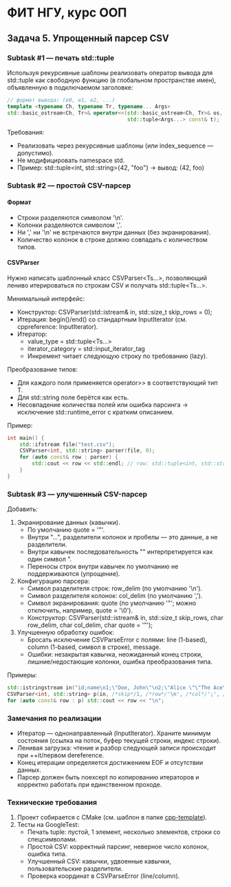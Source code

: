 # ФИТ НГУ, курс ООП

## Задача 5. Упрощенный парсер CSV

### Subtask #1 — печать std::tuple

Используя рекурсивные шаблоны реализовать оператор вывода для std::tuple как свободную функцию (в глобальном пространстве имен), объявленную в подключаемом заголовке:

```c++
// формат вывода: (e0, e1, e2, ...)
template <typename Ch, typename Tr, typename... Args>
std::basic_ostream<Ch, Tr>& operator<<(std::basic_ostream<Ch, Tr>& os,
                                       std::tuple<Args...> const& t);
```

Требования:

- Реализовать через рекурсивные шаблоны (или index_sequence — допустимо).
- Не модифицировать namespace std.
- Пример: std::tuple<int, std::string>{42, "foo"} -> вывод: (42, foo)

### Subtask #2 — простой CSV-парсер

#### Формат

- Строки разделяются символом '\n'.
- Колонки разделяются символом ','.
- Ни ',' ни '\n' не встречаются внутри данных (без экранирования).
- Количество колонок в строке должно совпадать с количеством типов.

#### CSVParser

Нужно написать шаблонный класс CSVParser<Ts...>, позволяющий лениво итерироваться по строкам CSV и получать std::tuple<Ts...>.

Минимальный интерфейс:

- Конструктор: CSVParser(std::istream& in, std::size_t skip_rows = 0);
- Итерация: begin()/end() со стандартным InputIterator (см. cppreference: InputIterator).
- Итератор:
  - value_type = std::tuple<Ts...>
  - iterator_category = std::input_iterator_tag
  - Инкремент читает следующую строку по требованию (lazy).

Преобразование типов:

- Для каждого поля применяется operator>> в соответствующий тип T.
- Для std::string поле берётся как есть.
- Несовпадение количества полей или ошибка парсинга -> исключение std::runtime_error с кратким описанием.

Пример:

```c++
int main() {
    std::ifstream file("test.csv");
    CSVParser<int, std::string> parser(file, 0);
    for (auto const& row : parser) {
        std::cout << row << std::endl; // row: std::tuple<int, std::string>
    }
}
```

### Subtask #3 — улучшенный CSV-парсер

Добавить:

1. Экранирование данных (кавычки).
   - По умолчанию quote = '"'.
   - Внутри "…", разделители колонок и пробелы — это данные, а не разделители.
   - Внутри кавычек последовательность "" интерпретируется как один символ ".
   - Переносы строк внутри кавычек по умолчанию не поддерживаются (упрощение).
2. Конфигурацию парсера:
   - Символ разделителя строк: row_delim (по умолчанию '\n').
   - Символ разделителя колонок: col_delim (по умолчанию ',').
   - Символ экранирования: quote (по умолчанию '"'; можно отключить, например, quote = '\0').
   - Конструктор: CSVParser(std::istream& in, std::size_t skip_rows,
     char row_delim, char col_delim, char quote = '"');
3. Улучшенную обработку ошибок:
   - Бросать исключение CSVParseError с полями: line (1-based), column (1-based, символ в строке), message.
   - Ошибки: незакрытая кавычка, неожиданный конец строки, лишние/недостающие колонки, ошибка преобразования типа.

Примеры:

```c++
std::istringstream in("id;name\n1;\"Doe, John\"\n2;\"Alice \"\"The Ace\"\"\"");
CSVParser<int, std::string> p(in, /*skip*/1, /*row*/'\n', /*col*/';', /*quote*/'"');
for (auto const& row : p) std::cout << row << "\n";
```

### Замечания по реализации

- Итератор — однонаправленный (InputIterator). Храните минимум состояния (ссылка на поток, буфер текущей строки, индекс строки).
- Ленивая загрузка: чтение и разбор следующей записи происходит при ++it/первом dereference.
- Конец итерации определяется достижением EOF и отсутствии данных.
- Парсер должен быть noexcept по копированию итераторов и корректно работать при единственном проходе.

### Технические требования

1. Проект собирается с CMake (см. шаблон в папке [cpp-template](../cpp-template)).
2. Тесты на GoogleTest:
   - Печать tuple: пустой, 1 элемент, несколько элементов, строки со спецсимволами.
   - Простой CSV: корректный парсинг, неверное число колонок, ошибка типа.
   - Улучшенный CSV: кавычки, удвоенные кавычки, пользовательские разделители.
   - Проверка координат в CSVParseError (line/column).
